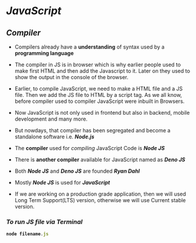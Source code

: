 # _JavaScript_
## _Compiler_
- Compilers already have a **understanding** of syntax used by a **programming language**

- The compiler in JS is in browser which is why earlier people used to make first HTML and then add the Javascript to it. Later on they used to show the output in the console of the browser.

- Earlier, to compile JavaScript, we need to make a HTML file and a JS file. Then we add the JS file to HTML by a script tag. As we all know, before compiler used to compiler JavaScript were inbuilt in Browsers.

- Now JavaScript is not only used in frontend  but also in backend, mobile development and many more.

- But nowdays, that compiler has been segregated and become a standalone software i.e. **_Node.js_**

- The **compiler** used for _compiling_ JavaScript Code is _**Node JS**_

- There is **another compiler** available for JavaScript named as _**Deno JS**_

- Both _**Node JS**_ and _**Deno JS**_ are founded _**Ryan Dahl**_

- Mostly _**Node JS**_ is used for _**JavaScript**_

- If we are working on a production grade application, then we will used Long Term Support(LTS) version, otherwise we will use Current stable version.

### _To run  JS file via Terminal_

<b>

```javascript
node filename.js
```
</b>



